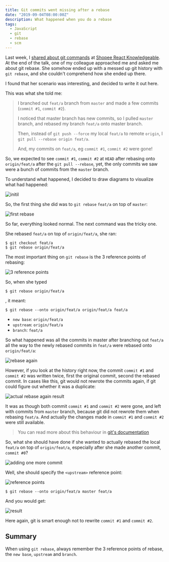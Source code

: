```yaml
---
title: Git commits went missing after a rebase
date: "2019-09-04T08:00:00Z"
description: What happened when you do a rebase
tags:
  - JavaScript
  - git
  - rebase
  - scm
---
```


Last week, I [shared about git commands](/git-gudder/) at [Shopee React Knowledgeable](https://github.com/Shopee/shopee-react-knowledgeable). At the end of the talk, one of my colleague approached me and asked me about git rebase. She somehow ended up with a messed up git history with `git rebase`, and she couldn't comprehend how she ended up there.

I found that her scenario was interesting, and decided to write it out here.

This was what she told me:

> I branched out `feat/a` branch from `master` and made a few commits (`commit #1`, `commit #2`).
>
> I noticed that master branch has new commits, so I pulled `master` branch, and rebased my branch `feat/a` onto master branch.
>
> Then, instead of `git push --force` my local `feat/a` to remote `origin`, I `git pull --rebase origin feat/a`.
>
> And, my commits on `feat/a`, eg `commit #1`, `commit #2` were gone!
>

So, we expected to see `commit #1`, `commit #2` at `HEAD` after rebasing onto `origin/feat/a` after the `git pull --rebase`, yet, the only commits we saw were a bunch of commits from the `master` branch.

To understand what happened, I decided to draw diagrams to visualize what had happened:

![initil](./images/initial.png 'Before rebasing')

So, the first thing she did was to `git rebase` `feat/a` on top of `master`:

![first rebase](./images/rebase-1.png 'Rebase feat/a on top of `master`')

So far, everything looked normal. The next command was the tricky one.

She rebased `feat/a` on top of `origin/feat/a`, she ran:

```
$ git checkout feat/a
$ git rebase origin/feat/a
```

The most important thing on `git rebase` is the 3 reference points of rebasing:

![3 reference points](./images/rebase-2.png 'The 3 reference points')

So, when she typed 

```
$ git rebase origin/feat/a
```

, it meant:

```
$ git rebase --onto origin/feat/a origin/feat/a feat/a
```

- `new base`: `origin/feat/a`
- `upstream`: `origin/feat/a`
- `branch`: `feat/a`


So what happened was all the commits in master after branching out `feat/a` all the way to the newly rebased commits in `feat/a` were rebased onto `origin/feat/a`:

![rebase again](./images/rebase-4.png)

However, if you look at the history right now, the commit `commit #1` and `commit #2` was written twice, first the original commit, second the rebased commit. In cases like this, git would not rewrote the commits again, if git could figure out whether it was a duplicate:

![actual rebase again result](./images/rebase-5.png)

It was as though both commit `commit #1` and `commit #2` were gone, and left with commits from `master` branch, because git did not rewrote them when rebasing `feat/a`. And actually the changes made in `commit #1` and `commit #2` were still available.

> You can read more about this behaviour in [git's documentation](https://git-scm.com/book/en/v2/Git-Branching-Rebasing#_rebase_rebase)

So, what she should have done if she wanted to actually rebased the local `feat/a` on top of `origin/feat/a`, especially after she made another commit, `commit #0`?

![adding one more commit](./images/rebase-6.png)

Well, she should specify the `<upstream>` reference point:

![reference points](./images/rebase-7.png)

```
$ git rebase --onto origin/feat/a master feat/a
```

And you would get:

![result](./images/rebase-8.png)

Here again, git is smart enough not to rewrite `commit #1` and `commit #2`.

## Summary

When using `git rebase`, always remember the 3 reference points of rebase, the `new base`, `upstream` and `branch`.